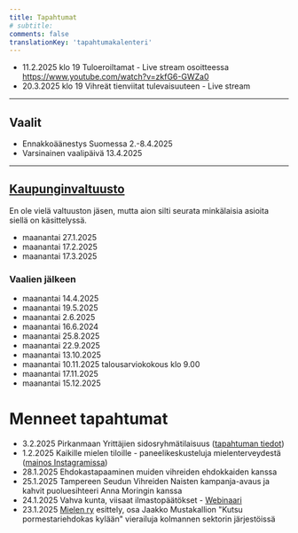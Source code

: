 ```yaml
---
title: Tapahtumat
# subtitle:
comments: false
translationKey: 'tapahtumakalenteri'
---
```





- 11.2.2025 klo 19 Tuloeroiltamat - Live stream osoitteessa https://www.youtube.com/watch?v=zkfG6-GWZa0
- 20.3.2025 klo 19 Vihreät tienviitat tulevaisuuteen - Live stream


---

## Vaalit
- Ennakkoäänestys Suomessa 2.-8.4.2025
- Varsinainen vaalipäivä 13.4.2025

---

## [Kaupunginvaltuusto](https://www.tampere.fi/paattajat-ja-paatokset/kaupunginvaltuusto)

En ole vielä valtuuston jäsen, mutta aion silti seurata minkälaisia asioita siellä on käsittelyssä.

- maanantai 27.1.2025  
- maanantai 17.2.2025  
- maanantai 17.3.2025  
### Vaalien jälkeen
- maanantai 14.4.2025  
- maanantai 19.5.2025  
- maanantai 2.6.2025  
- maanantai 16.6.2024  
- maanantai 25.8.2025  
- maanantai 22.9.2025  
- maanantai 13.10.2025  
- maanantai 10.11.2025 talousarviokokous klo 9.00  
- maanantai 17.11.2025  
- maanantai 15.12.2025



# Menneet tapahtumat

- 3.2.2025 Pirkanmaan Yrittäjien sidosryhmätilaisuus ([tapahtuman tiedot](https://www.yrittajat.fi/tapahtumat/pirkanmaan-yrittajien-sidosryhmatilaisuus/))
- 1.2.2025 Kaikille mielen tiloille - paneelikeskusteluja mielenterveydestä ([mainos Instagramissa](https://www.instagram.com/p/DEzwvFAKEao/?img_index=1))
- 28.1.2025 Ehdokastapaaminen muiden vihreiden ehdokkaiden kanssa
- 25.1.2025 Tampereen Seudun Vihreiden Naisten kampanja-avaus ja kahvit puoluesihteeri Anna Moringin kanssa
- 24.1.2025 Vahva kunta, viisaat ilmastopäätökset - [Webinaari](https://www.aalto.fi/fi/tapahtumat/vahva-kunta-viisaat-ilmastopaatokset)
- 23.1.2025 [Mielen ry](https://mielen.fi/) esittely, osa Jaakko Mustakallion "Kutsu pormestariehdokas kylään" vierailuja kolmannen sektorin järjestöissä